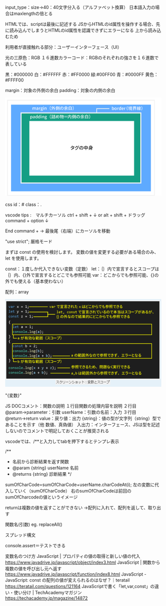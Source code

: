input_type：size→40：40文字分入る（アルファベット換算）
日本語入力の場合はmaxlengthの倍とる

HTMLでは、scriptは最後に記述する
JSからHTMLのid属性を操作する場合、先に読み込んでしまうとHTMLのid属性を認識できずにエラーになる
上から読み込むため

利用者が直接触れる部分：ユーザーインターフェース（UI）

光の三原色：RGB
１６進数カラーコード：RGBのそれぞれの強さを１６進数で表している

黒：#000000
白：#FFFFFF
赤：#FF0000
緑:#00FF00
青：#0000FF
黄色：#FFFF00

margin：対象の外側の余白
padding：対象の内側の余白

![](img/js_2021-08-12-07-42-41.png)

css
id：#
class：.

vscode tips :　マルチカーソル
ctrl + shift + ↓ or alt + shift + ドラッグ
command + option ↓

End
command + →
最後尾（右端）にカーソルを移動

"use strict"; 厳格モード

まずは const の使用を検討します。
変数の値を変更する必要がある場合のみ、let を使用します。

const：１度しか代入できない変数（定数）
let：｛｝内で宣言するとスコープは｛｝内、{}外で宣言するとどこでも参照可能
var：どこからでも参照可能、{}の外でも使える（基本使わない）

配列：array

![](img/js_2021-08-12-08-18-36.png)

"{変数}"

JS DOCコメント：関数の説明
１行目関数の処理内容を説明
２行目@param→parameter：引数 userName：引数の名前：入力
３行目@return→return value：戻り値：出力
{string}：値の型が文字列（string）型であることを示す（他 数値、真偽値）
入出力：インターフェース、JSは型を記述しないのでコメントで明記しておくことが推奨される

vscodeでは、/**と入力してtabを押下するとテンプレ表示

/**
 * 名前から診断結果を返す関数
 * @param {string} userName 名前
 * @returns {string} 診断結果
 */

 sumOfCharCode=sumOfCharCode+userName.charCodeAt(i);
 左の変数に代入していく（sumOfCharCode）
 右のsumOfCharCodeは前回のsumOfCharcodeの値というイメージ

 returnは複数の値を返すことができない
 →配列に入れて、配列を返して、取り出す

 関数名(引数)
 eg. replaceAll()

 スプレッド構文

 console.assert＝テストできる

変数名のつけ方
JavaScript | プロパティの値の取得と新しい値の代入 https://www.javadrive.jp/javascript/object/index3.html
JavaScript | 関数から複数の値を呼び出し元へ返す https://www.javadrive.jp/javascript/function/index8.html
JavaScript - JavaScript: const の配列の値が変えられるのはなぜ？｜teratail https://teratail.com/questions/121164
JavaScriptで書く「let,var,const」の違い・使い分け | TechAcademyマガジン https://techacademy.jp/magazine/14872